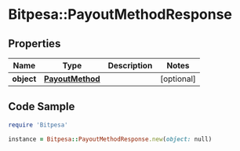 # Bitpesa::PayoutMethodResponse

## Properties

Name | Type | Description | Notes
------------ | ------------- | ------------- | -------------
**object** | [**PayoutMethod**](PayoutMethod.md) |  | [optional] 

## Code Sample

```ruby
require 'Bitpesa'

instance = Bitpesa::PayoutMethodResponse.new(object: null)
```


